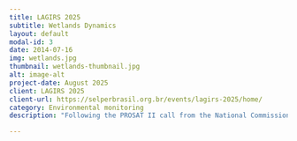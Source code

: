 ```yaml
---
title: LAGIRS 2025
subtitle: Wetlands Dynamics
layout: default
modal-id: 3
date: 2014-07-16
img: wetlands.jpg
thumbnail: wetlands-thumbnail.jpg
alt: image-alt
project-date: August 2025
client: LAGIRS 2025
client-url: https://selperbrasil.org.br/events/lagirs-2025/home/
category: Environmental monitoring
description: "Following the PROSAT II call from the National Commission for Space Activities (CONAE), a system was developed using active microwave polarimetric satellite information from the Argentine SAOCOM Mission, together with other optical and radar satellite data, for monitoring wetlands in Argentina (in line with the use of satellite information for wetland inventory programs). Work was carried out in pilot wetland landscape units: the Ramsar Site in the Upper Delta (Entre Ríos Province), Concepción del Uruguay (Entre Ríos Province), and Bajo de los Saladillos (Santa Fe Province). The first objective was to develop a catalog of backscatter coefficients (active microwave, C and L bands) and spectral responses (visible and reflective infrared) associated with the wetland types in the study areas."

---
```

